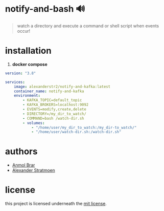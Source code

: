 # notify-and-bash 🔊
> watch a directory and execute a command or shell script when events occur!

# installation

1. **docker compose**
```yaml
version: "3.8"

services:
    image: alexanderstr2/notify-and-kafka:latest
    container_name: notify-and-kafka
    environment:
        - KAFKA_TOPIC=default_topic
        - KAFKA_BROKERS=localhost:9092
        - EVENTS=modify,create,delete
      	- DIRECTORY=/my_dir_to_watch/
      	- COMMAND=bash /watch-dir.sh
      	- volumes:
      	    - "/home/user/my_dir_to_watch:/my_dir-to_watch/"
            - "/home/user/watch-dir.sh:/watch-dir.sh"
```

# authors
* [Anmol Brar](mailto:hey@anmolbrar.ca?subject=[notify-and-bash])
* [Alexander Stratmoen](mailto:hello@alexanderstratmoen.ca?subject=[notify-and-kafka])

# license
this project is licensed underneath the [mit license](https://github.com/Alexanderstr2/notify-and-kafka/LICENSE).

